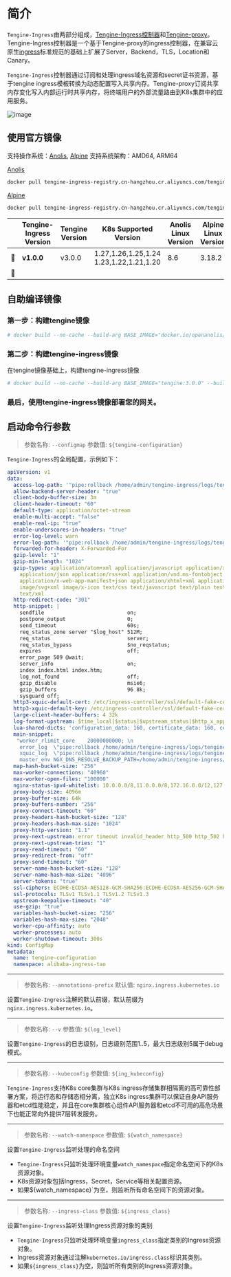 # 简介

`Tengine-Ingress`由两部分组成，[Tengine-Ingress控制器](https://github.com/alibaba/tengine-ingress)和[Tengine-proxy](https://github.com/alibaba/tengine)。Tengine-Ingress控制器是一个基于Tengine-proxy的ingress控制器，在兼容云原生[ingress](https://kubernetes.io/docs/concepts/services-networking/ingress/)标准规范的基础上扩展了Server，Backend，TLS，Location和Canary。

`Tengine-Ingress`控制器通过订阅和处理ingress域名资源和secret证书资源，基于tengine ingress模板转换为动态配置写入共享内存。Tengine-proxy订阅共享内存变化写入内部运行时共享内存，将终端用户的外部流量路由到K8s集群中的应用服务。

![image](/book/_images/tengine_ingress_container.png)

## 使用官方镜像
支持操作系统：[Anolis](https://hub.docker.com/r/openanolis/anolisos), [Alpine](https://hub.docker.com/_/alpine)
支持系统架构：AMD64, ARM64

[Anolis](https://hub.docker.com/r/openanolis/anolisos)
```bash
docker pull tengine-ingress-registry.cn-hangzhou.cr.aliyuncs.com/tengine/tengine-ingress:1.0.0
```

[Alpine](https://hub.docker.com/_/alpine)
```bash
docker pull tengine-ingress-registry.cn-hangzhou.cr.aliyuncs.com/tengine/tengine-ingress:1.0.0
```

|    | Tengine-Ingress Version | Tengine Version | K8s Supported Version | Anolis Linux Version | Alpine Linux Version | Helm Chart Version |
|:--:|-------------------------|-----------------|-----------------------|----------------------|----------------------|--------------------|
| 🔄 | **v1.0.0**              | v3.0.0          | 1.27,1.26,1.25,1.24<br>1.23,1.22,1.21,1.20   | 8.6                  | 3.18.2               |                    |
| 🔄 |                         |                 |                       |                      |                      |                    |

## 自助编译镜像
### 第一步：构建tengine镜像
```bash
# docker build --no-cache --build-arg BASE_IMAGE="docker.io/openanolis/anolisos:latest" --build-arg LINUX_RELEASE="anolisos" -t tengine:3.0.0 images/tengine/rootfs/
```

### 第二步：构建tengine-ingress镜像
在tengine镜像基础上，构建tengine-ingress镜像
```bash
# docker build --no-cache --build-arg BASE_IMAGE="tengine:3.0.0" --build-arg VERSION="1.0.0" -f build/Dockerfile -t tengine-ingress:1.0.0 .
```

### 最后，使用tengine-ingress镜像部署您的网关。

## 启动命令行参数

> 参数名称: `--configmap`
> 参数值: `${tengine-configuration}`

`Tengine-Ingress`的全局配置，示例如下：
```yaml
apiVersion: v1
data:
  access-log-path: '"pipe:rollback /home/admin/tengine-ingress/logs/tengine-access.log baknum=10 maxsize=5G interval=1d adjust=600"'
  allow-backend-server-header: "true"
  client-body-buffer-size: 3m
  client-header-timeout: "60"
  default-type: application/octet-stream
  enable-multi-accept: "false"
  enable-real-ip: "true"
  enable-underscores-in-headers: "true"
  error-log-level: warn
  error-log-path: '"pipe:rollback /home/admin/tengine-ingress/logs/tengine-error.log baknum=10 maxsize=2G interval=1d adjust=600"'
  forwarded-for-header: X-Forwarded-For
  gzip-level: "1"
  gzip-min-length: "1024"
  gzip-types: application/atom+xml application/javascript application/x-javascript
    application/json application/rss+xml application/vnd.ms-fontobject application/x-font-ttf
    application/x-web-app-manifest+json application/xhtml+xml application/xml font/opentype
    image/svg+xml image/x-icon text/css text/javascript text/plain text/x-component
    text/xml
  http-redirect-code: "301"
  http-snippet: |
    sendfile                           on; 
    postpone_output                    0; 
    send_timeout                       60s; 
    req_status_zone server "$log_host" 512M; 
    req_status                         server; 
    req_status_bypass                  $no_reqstatus; 
    expires                            off; 
    error_page 509 @wait; 
    server_info                        on; 
    index index.html index.htm; 
    log_not_found                      off; 
    gzip_disable                       msie6; 
    gzip_buffers                       96 8k; 
    sysguard off;
  http3-xquic-default-cert: /etc/ingress-controller/ssl/default-fake-certificate.pem
  http3-xquic-default-key: /etc/ingress-controller/ssl/default-fake-certificate.pem
  large-client-header-buffers: 4 32k
  log-format-upstream: $time_local|$status|$upstream_status|$http_x_appkey|$remote_addr|$upstream_addr|$request_time|$upstream_response_time|$request_method|$scheme|$host|$server_port|$request_uri|$body_bytes_sent|$http_referer|$http_user_agent|$proxy_add_x_forwarded_for|$http_x_forwarded_for|$http_ns_client_ip|$http_accept_language|$connection_requests|$ssl_protocol|$ssl_cipher|$ssl_session_reused|$sent_http_set_cookie|$http_resp_cookie_govern|$cookie_cookie2|$cookie_thw|$sent_http_x_cache|$cookie_unb|$host|$request_length|$bytes_sent|$ingress_route_target|$xquic|$xquic_off|$xquic_connection_id|$xquic_stream_id|$xquic_ssl_protocol|$xquic_ssl_cipher|$xquic_ssl_session_reused|
  lua-shared-dicts: 'configuration_data: 160, certificate_data: 160, certificate_servers: 40'
  main-snippet: 
   "worker_rlimit_core    20000000000; \n
    error_log  \"pipe:rollback /home/admin/tengine-ingress/logs/tengine-error.log baknum=10 maxsize=2G interval=1d adjust=600\" warn; \n
    xquic_log  \"pipe:rollback /home/admin/tengine-ingress/logs/tengine-xquic.log baknum=10 maxsize=1G interval=1d adjust=600\" info;\n
    master_env NGX_DNS_RESOLVE_BACKUP_PATH=/home/admin/tengine-ingress/conf/local/dns/;\n"
  map-hash-bucket-size: "256"
  max-worker-connections: "40960"
  max-worker-open-files: "100000"
  nginx-status-ipv4-whitelist: 10.0.0.0/8,11.0.0.0/8,172.16.0.0/12,127.0.0.1/32,192.168.0.0/16,33.0.0.0/8
  proxy-body-size: 4096m
  proxy-buffer-size: 64k
  proxy-buffers-number: "256"
  proxy-connect-timeout: "60"
  proxy-headers-hash-bucket-size: "128"
  proxy-headers-hash-max-size: "1024"
  proxy-http-version: "1.1"
  proxy-next-upstream: error timeout invalid_header http_500 http_502 http_503 http_504
  proxy-next-upstream-tries: "1"
  proxy-read-timeout: "60"
  proxy-redirect-from: "off"
  proxy-send-timeout: "60"
  server-name-hash-bucket-size: "128"
  server-name-hash-max-size: "4096"
  server-tokens: "true"
  ssl-ciphers: ECDHE-ECDSA-AES128-GCM-SHA256:ECDHE-ECDSA-AES256-GCM-SHA384:ECDHE-ECDSA-AES128-SHA256:ECDHE-ECDSA-AES256-SHA384:ECDHE-RSA-AES128-GCM-SHA256:ECDHE-RSA-AES256-GCM-SHA384:ECDHE-RSA-AES128-SHA256:ECDHE-RSA-AES256-SHA384:AES128-GCM-SHA256:AES256-GCM-SHA384:AES128-SHA256:AES256-SHA256:ECDHE-ECDSA-AES128-SHA:ECDHE-ECDSA-AES256-SHA:ECDHE-RSA-AES128-SHA:ECDHE-RSA-AES256-SHA:AES128-SHA:AES256-SHA:RSA+3DES:!DES-CBC3-SHA:!aNULL:!eNULL:!LOW:!MD5:!EXP:!DSS:!PSK:!SRP:!kECDH:!CAMELLIA:!IDEA:!SEED;
  ssl-protocols: TLSv1 TLSv1.1 TLSv1.2 TLSv1.3
  upstream-keepalive-timeout: "40"
  use-gzip: "true"
  variables-hash-bucket-size: "256"
  variables-hash-max-size: "2048"
  worker-cpu-affinity: auto
  worker-processes: auto
  worker-shutdown-timeout: 300s
kind: ConfigMap
metadata:
  name: tengine-configuration
  namespace: alibaba-ingress-tao
```

---

> 参数名称: `--annotations-prefix`
> 默认值: `nginx.ingress.kubernetes.io`

设置`Tengine-Ingress`注解的默认前缀，默认前缀为`nginx.ingress.kubernetes.io`。

---

> 参数名称: `--v`
> 参数值: `${log_level}`

设置`Tengine-Ingress`的日志级别，日志级别范围1..5，最大日志级别5属于debug模式。

---

> 参数名称: `--kubeconfig`
> 参数值: `${ing_kubeconfig}`

`Tengine-Ingress`支持K8s core集群与K8s ingress存储集群相隔离的高可靠性部署方案，将运行态和存储态相分离，独立K8s ingress集群可以保证自身API服务器和etcd性能稳定，并且在core集群核心组件API服务器和etcd不可用的高危场景下也能正常向外提供7层转发服务。

---

> 参数名称: `--watch-namespace`
> 参数值: `${watch_namespace}`

设置`Tengine-Ingress`监听处理的命名空间
* `Tengine-Ingress`只监听处理环境变量`watch_namespace`指定命名空间下的K8s资源对象。
* K8s资源对象包括Ingress，Secret，Service等相关配置资源。
* 如果${watch_namespace}`为空，则监听所有命名空间下的资源对象。

---

> 参数名称: `--ingress-class`
> 参数值: `${ingress_class}`

设置`Tengine-Ingress`监听处理Ingress资源对象的类别
* `Tengine-Ingress`只监听处理环境变量`ingress_class`指定类别的Ingress资源对象。
* Ingress资源对象通过注解`kubernetes.io/ingress.class`标识其类别。
* 如果`${ingress_class}`为空，则监听所有类别的Ingress资源对象。
